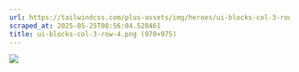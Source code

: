 ```yaml
---
url: https://tailwindcss.com/plus-assets/img/heroes/ui-blocks-col-3-row-4.png
scraped_at: 2025-05-25T08:56:04.528461
title: ui-blocks-col-3-row-4.png (970×975)
---
```


![](https://tailwindcss.com/plus-assets/img/heroes/ui-blocks-col-3-row-4.png)

